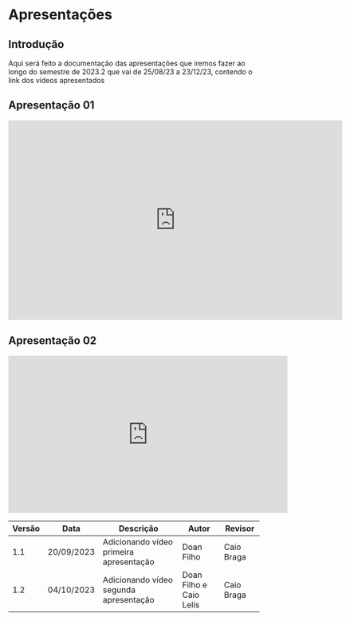 # **Apresentações**

## **Introdução**

Aqui será feito a documentação das apresentações que iremos fazer ao longo do semestre de 2023.2
que vai de 25/08/23 a 23/12/23, contendo o link dos vídeos apresentados


## **Apresentação 01** 

<iframe width="670" height="400" src="https://www.youtube.com/embed/bMkxdVUn1es?si=W0Qp8K7G6dxLgRd5" title="YouTube video player" frameborder="0" allow="accelerometer; autoplay; clipboard-write; encrypted-media; gyroscope; picture-in-picture; web-share" allowfullscreen></iframe>


## **Apresentação 02**

<iframe width="560" height="315" src="https://www.youtube.com/embed/iipCuTyg4fk?si=WntKzZC8vvMgfZ0R" title="YouTube video player" frameborder="0" allow="accelerometer; autoplay; clipboard-write; encrypted-media; gyroscope; picture-in-picture; web-share" allowfullscreen></iframe>


| Versão | Data       | Descrição            | Autor | Revisor |
|--------|------------|----------------------|-----------------------------------|--------------------------------------|
| 1.1    | 20/09/2023 | Adicionando vídeo primeira apresentação|  Doan Filho  | Caio Braga |
| 1.2     | 04/10/2023 |  Adicionando vídeo segunda apresentação | Doan Filho e Caio Lelis |Caio Braga|
